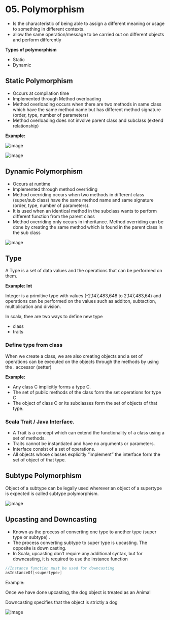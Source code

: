 # 05. Polymorphism
- Is the characteristic of being able to assign a different meaning or usage to something in different contexts.
- allow the same operation/message to be carried out on different objects and perform differently

**Types of polymorphism**
- Static
- Dynamic

## Static Polymorphism
- Occurs at compilation time
- Implemented through Method overloading
- Method overloading occurs when there are two methods in same class which have the same method name but has different method signature (order, type, number of parameters)
- Method overloading does not involve parent class and subclass (extend relationship)

**Example:**  

![image](https://github.com/user-attachments/assets/b3b4e0ff-2576-41b9-bf7b-86c7040e3d5b)

![image](https://github.com/user-attachments/assets/516152a4-6999-4e90-8354-3b201388bc49)

## Dynamic Polymorphism
- Occurs at runtime
- Implemented through method overriding
- Method overriding occurs when two methods in different class (super/sub class) have the same method name and same signature (order, type, number of parameters).
- It is used when an identical method in the subclass wants to perform different function from the parent class
- Method overriding only occurs in inheritance. Method overriding can be done by creating the same method which is found in the parent class in the sub class

![image](https://github.com/user-attachments/assets/e8c53e0c-9a0b-41ab-8678-c34524cbb4b4)

## Type
A Type is a set of data values and the operations that can be performed on them.

**Example: Int**

Integer is a primitive type with values (-2,147,483,648 to 2,147,483,64) and operations can be performed on the values such as additon, subtaction, multiplication and division.

In scala, thee are two ways to define new type
- class
- traits

### Define type from class
When we create a class, we are also creating objects and a set of operations can be executed on the objects through the methods by using the . accessor (setter)

**Example:** 
- Any class C implicitly forms a type C.
- The set of public methods of the class form the set operations for type C
- The object of class C or its subclasses form the set of objects of that type.

### Scala Trait / Java Interface.
- A Trait is a concept which can extend the functionality of a class using a set of methods.
- Traits cannot be instantiated and have no arguments or parameters.
- Interface consist of a set of operations.
- All objects whose classes explicitly “implement” the interface form the set of object of that type.

## Subtype Polymorphism
Object of a subtype can be legally used wherever an object of a supertype is expected is called subtype polymorphism.

![image](https://github.com/user-attachments/assets/f8de20e9-3434-447c-b699-712d5bb5d140)

## Upcasting and Downcasting
- Known as the process of converting one type to another type (super type or subtype) .
- The process converting subtype to super type is upcasting. The opposite is down casting.
- In Scala, upcasting don’t require any additional syntax, but for downcasting, it is required to use the instance function

```scala
//Instance function must be used for downcasting
asInstanceOf[<supertype>]
```

Example:

Once we have done upcasting, the dog object is treated as an Animal

Downcasting specifies that the object is strictly a dog

![image](https://github.com/user-attachments/assets/f48a2749-c2f2-42fb-bb8b-4d554ca7a3d5)








